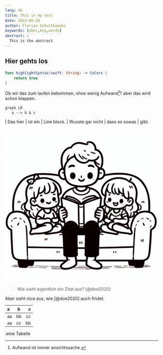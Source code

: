 ```yaml
---
lang: de
title: This is my test
date: 2023-05-20
author: Florian Schuttkowski
keywords: [aber,key,words]
abstract: |
  This is the abstract
---
```




## Hier gehts los

``` swift
func highlightSyntax(swift: String) -> Colors {
	return true
}
```

Ob wir das zum laufen bekommen, ohne wenig Aufwand[^1]?
aber das wird schon klappen.


```mermaid
graph LR
   a --> b & c
```

| Das hier
| ist ein 
| Line block.
|   Wusste gar nicht
|   dass es sowas
| gibt.


![Titel: Ein Vater mit zwei Mädchen](bild.jpeg)

> Wie sieht eigentlich ein Zitat aus? [@doe2020]

Aber sieht nice aus, wie [@doe2020] auch findet.

|a|b|c|
|:--|:-:|--:|
|aa|bb|cc|
|aa|cc|bb|
:eine Tabelle

[^1]: Aufwand ist immer ansichtssache.

